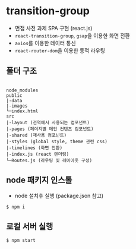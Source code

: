 # transition-group

-   면접 사전 과제 SPA 구현 (react.js) 
-   `react-transition-group`, `gsap`을 이용한 화면 전환
-   `axios`를 이용한 데이터 통신
-   `react-router-dom`을 이용한 동적 라우팅

## 폴더 구조

```

node_modules
public
|-data
|-images
└─index.html
src
|-layout (전역에서 사용되는 컴포넌트)
|-pages (페이지별 메인 컨텐츠 컴포넌트)
|-shared (재사용 컴포넌트)
|-styles (global style, theme 관련 css)
|-timelines (화면 전환)
|-index.js (react 렌더링)
└─Routes.js (라우팅 및 레이아웃 구성)

```


## node 패키지 인스톨

-   node 설치후 실행 (package.json 참고)

```
$ npm i
```

## 로컬 서버 실행

```
$ npm start
```
